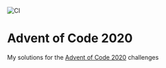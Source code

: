 ![CI](https://github.com/ymaniz09/advent-of-code-2020/workflows/CI/badge.svg?branch=main)

# Advent of Code 2020

My solutions for the [Advent of Code 2020](https://adventofcode.com/2020) challenges
